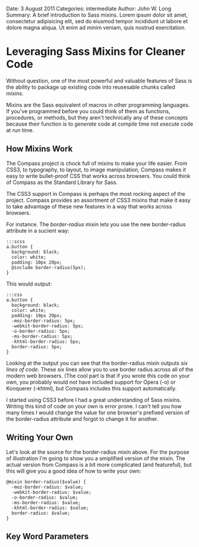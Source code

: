 Date: 3 August 2011
Categories: intermediate
Author: John W. Long
Summary: A brief introduction to Sass mixins. Lorem ipsum dolor sit amet, consectetur adipisicing elit, sed do eiusmod tempor incididunt ut labore et dolore magna aliqua. Ut enim ad minim veniam, quis nostrud exercitation.


# Leveraging Sass Mixins for Cleaner Code

Without question, one of the most powerful and valuable features of Sass
is the ability to package up existing code into reusesable chunks called
_mixins_.

Mixins are the Sass equivalent of macros in other programming languages.
If you've programmed before you could think of them as functions, procedures, or
methods, but they aren't technically any of these concepts because their function is
to _generate_ code at compile time not _execute_ code at run time.


## How Mixins Work

The Compass project is chock full of mixins to make your life easier.
From CSS3, to typography, to layout, to image manipulation, Compass makes it
easy to write bullet-proof CSS that works across browsers. You could think of
Compass as the Standard Library for Sass.

The CSS3 support in Compass is perhaps the most rocking aspect of the project.
Compass provides an assortment of CSS3 mixins that make it easy to take advantage
of these new features in a way that works across browsers.

For instance. The _border-radius_ mixin lets you use the new border-radius attribute
in a sucient way:

    :::scss
    a.button {
      background: black;
      color: white;
      padding: 10px 20px;
      @include border-radius(5px);
    }

This would output:

    :::css
    a.button {
      background: black;
      color: white;
      padding: 10px 20px;
      -moz-border-radius: 5px;
      -webkit-border-radius: 5px;
      -o-border-radius: 5px;
      -ms-border-radius: 5px;
      -khtml-border-radius: 5px;
      border-radius: 5px;
    }

Looking at the output you can see that the border-radius mixin outputs _six lines of code_.
These six lines allow you to use border radius across all of the modern web browsers.
(The cool part is that if you wrote this code on your own, you probably would not have
included support for Opera (-o) or Konquerer (-khtml), but Compass includes this support
automatically.

I started using CSS3 before I had a great understanding of Sass mixins.
Writing this kind of code on your own is error prone. I can't tell you how many times I
would change the value for one browser's prefixed version of the border-radius attribute
and forgot to change it for another.


## Writing Your Own

Let's look at the source for the border-radius mixin above. For the purpose of illustration
I'm going to show you a smiplified version of the mixin. The actual version from Compass
is a bit more complicated (and featureful), but this will give you a good idea of how
to write your own:

    @mixin border-radius($value) {
      -moz-border-radius: $value;
      -webkit-border-radius: $value;
      -o-border-radius: $value;
      -ms-border-radius: $value;
      -khtml-border-radius: $value;
      border-radius: $value;
    }



## Key Word Parameters
